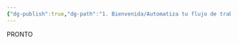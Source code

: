 ```yaml
---
{"dg-publish":true,"dg-path":"1. Bienvenida/Automatiza tu flujo de trabajo.md","permalink":"/1-bienvenida/automatiza-tu-flujo-de-trabajo/"}
---
```


PRONTO